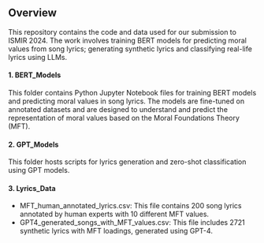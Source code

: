 ## Overview
This repository contains the code and data used for our submission to ISMIR 2024. 
The work involves training BERT models for predicting moral values from song lyrics; generating synthetic lyrics and classifying real-life lyrics using LLMs. 

#### 1. BERT_Models
This folder contains Python Jupyter Notebook files for training BERT models and predicting moral values in song lyrics. 
The models are fine-tuned on annotated datasets and are designed to understand and predict the representation of moral values based on the Moral Foundations Theory (MFT).

#### 2. GPT_Models
This folder hosts scripts for lyrics generation and zero-shot classification using GPT models.

#### 3. Lyrics_Data
- MFT_human_annotated_lyrics.csv: This file contains 200 song lyrics annotated by human experts with 10 different MFT values.
- GPT4_generated_songs_with_MFT_values.csv: This file includes 2721 synthetic lyrics with MFT loadings, generated using GPT-4.
